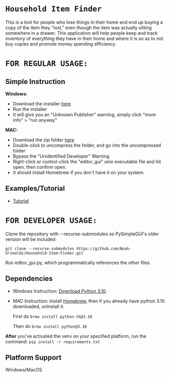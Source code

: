 # `Household Item Finder`

This is a tool for people who lose things in their home and end up buying a copy of the item they "lost," even though the item was actually sitting somewhere in a drawer. This application will help people keep and track inventory of everything they have in their home and where it is so as to not buy copies and promote money spending efficiency. 

# `FOR REGULAR USAGE:`

## Simple Instruction
**Windows:**
- Download the installer [here]()
- Run the installer
- It will give you an "Unknown Publisher" warning, simply click "more info" > "run anyway"
  
**MAC:**
- Download the zip folder [here]()
- Double-click to uncompress the folder, and go into the uncompressed folder
- Bypass the "Unidentified Developer" Warning
- Right-click or control-click the "editor_gui" unix executable file and hit open, then confirm open.
- It should install Homebrew if you don't have it on your system.

## Examples/Tutorial
- [Tutorial](example)

# `FOR DEVELOPER USAGE:`

Clone the repository with --recurse-submodules so PySimpleGUI's older version will be included:

`git clone --recurse-submodules https://github.com/Noah-Grimaldi/Household-Item-Finder.git`

Run editor_gui.py, which programmatically references the other files.

## Dependencies
- Windows Instruction: [Download Python 3.10](https://www.python.org/ftp/python/3.10.8/python-3.10.8-amd64.exe).
- MAC Instruction: Install [Homebrew](https://brew.sh/), then if you already have python 3.10 downloaded, uninstall it.
  
  First do `brew install python-tk@3.10`
  
  Then do `brew install python@3.10`

**After** you've activated the venv on your specified platform, run the command: `pip install -r requirements.txt`

## Platform Support 
Windows/MacOS

